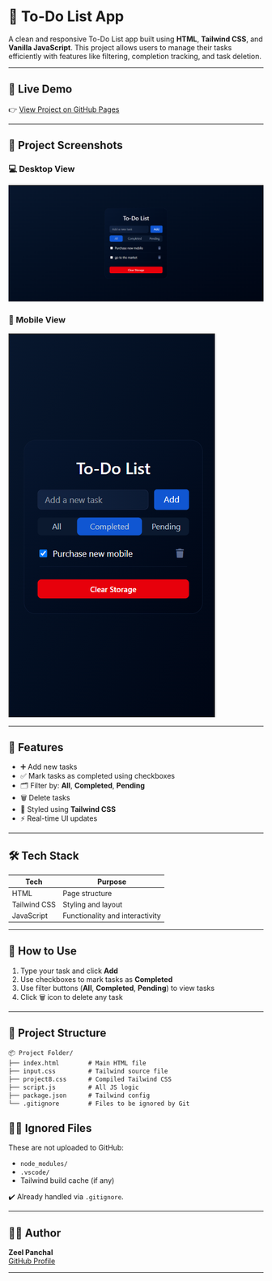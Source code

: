 # 📝 To-Do List App

A clean and responsive To-Do List app built using **HTML**, **Tailwind CSS**, and **Vanilla JavaScript**. This project allows users to manage their tasks efficiently with features like filtering, completion tracking, and task deletion.

---

## 🔗 Live Demo

👉 [View Project on GitHub Pages](https://panchal-zeel.github.io/todo-list-app-tailwind/)

---

## 📸 Project Screenshots

### 💻 Desktop View
![Desktop View](previews/desktop.png)

### 📱 Mobile View
![Mobile View](previews/mobile.png)

---

## 🚀 Features

- ➕ Add new tasks
- ✅ Mark tasks as completed using checkboxes
- 🗂 Filter by: **All**, **Completed**, **Pending**
- 🗑 Delete tasks
- 🎨 Styled using **Tailwind CSS**
- ⚡ Real-time UI updates

---

## 🛠️ Tech Stack

| Tech         | Purpose                      |
|--------------|------------------------------|
| HTML         | Page structure               |
| Tailwind CSS | Styling and layout           |
| JavaScript   | Functionality and interactivity |

---

## 🧪 How to Use

1. Type your task and click **Add**
2. Use checkboxes to mark tasks as **Completed**
3. Use filter buttons (**All**, **Completed**, **Pending**) to view tasks
4. Click 🗑 icon to delete any task

---

## 📁 Project Structure

```
📦 Project Folder/
├── index.html        # Main HTML file
├── input.css         # Tailwind source file
├── project8.css      # Compiled Tailwind CSS
├── script.js         # All JS logic
├── package.json      # Tailwind config
└── .gitignore        # Files to be ignored by Git
```

## 🙅‍♂️ Ignored Files

These are not uploaded to GitHub:

- `node_modules/`
- `.vscode/`
- Tailwind build cache (if any)

✔️ Already handled via `.gitignore`.

---

## 👨‍💻 Author

**Zeel Panchal**    
[GitHub Profile](https://github.com/Panchal-Zeel/)

---

